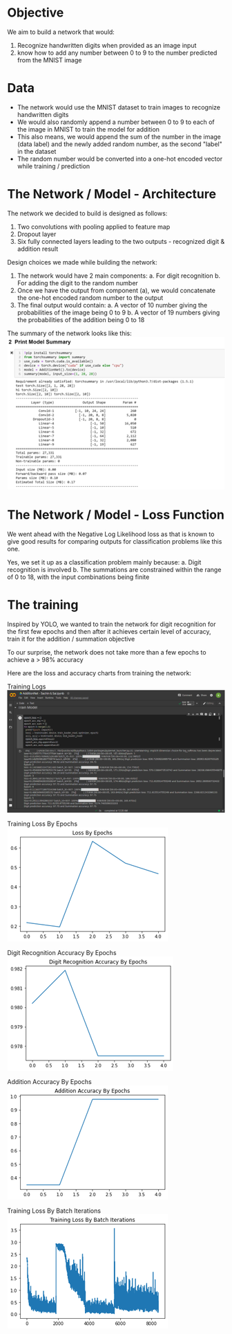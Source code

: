 

# Objective

We aim to build a network that would:
1) Recognize handwritten digits when provided as an image input
2) know how to add any number between 0 to 9 to the number predicted from the MNIST image



# Data

- The network would use the MNIST dataset to train images to recognize handwritten digits
- We would also randomly append a number between 0 to 9 to each of the image in MNIST to train the model for addition
- This also means, we would append the sum of the number in the image (data label) and the newly added random number, as the second "label" in the dataset
- The random number would be converted into a one-hot encoded vector while training / prediction



# The Network / Model - Architecture

The network we decided to build is designed as follows:
1. Two convolutions with pooling applied to feature map
2. Dropout layer
3. Six fully connected layers leading to the two outputs - recognized digit & addition result

Design choices we made while building the network:
1. The network would have 2 main components:
  a. For digit recognition
  b. For adding the digit to the random number
2. Once we have the output from component (a), we would concatenate the one-hot encoded random number to the output
3. The final output would contain:
  a. A vector of 10 number giving the probabilities of the image being 0 to 9
  b. A vector of 19 numbers giving the probabilities of the addition being 0 to 18


The summary of the network looks like this:  
![Model Summary](https://github.com/sairamsubramaniam/tsai_nlp/blob/master/end_course_v2/3_nn_practice/images/Model%20Parameters.jpg)



# The Network / Model - Loss Function

We went ahead with the Negative Log Likelihood loss as that is known to give good results for comparing outputs for classification problems like this one.

Yes, we set it up as a classification problem mainly because:
  a. Digit recognition is involved
  b. The summations are constrained within the range of 0 to 18, with the input combinations being finite



# The training

Inspired by YOLO, we wanted to train the network for digit recognition for the first few epochs and then 
after it achieves certain level of accuracy, train it for the addition / summation objective

To our surprise, the network does not take more than a few epochs to achieve a > 98% accuracy

Here are the loss and accuracy charts from training the network:


Training Logs  
![Training Logs Screenshot](https://github.com/sairamsubramaniam/tsai_nlp/blob/master/end_course_v2/3_nn_practice/images/training_logs.png)


Training Loss By Epochs  
![Chart - Training Losses by Epochs](https://github.com/sairamsubramaniam/tsai_nlp/blob/master/end_course_v2/3_nn_practice/images/training_loss_by_epochs.png)


Digit Recognition Accuracy By Epochs  
![Chart - Digit Recognition Accuracy by Epochs](https://github.com/sairamsubramaniam/tsai_nlp/blob/master/end_course_v2/3_nn_practice/images/test_acc_by_epochs_dra.png)


Addition Accuracy By Epochs  
![Chart - Addition Accuracy by Epochs](https://github.com/sairamsubramaniam/tsai_nlp/blob/master/end_course_v2/3_nn_practice/images/test_acc_by_epochs_aa.png)


Training Loss By Batch Iterations  
![Chart - Training Losses by Epochs](https://github.com/sairamsubramaniam/tsai_nlp/blob/master/end_course_v2/3_nn_practice/images/training_loss_by_batch_iterations.png)








